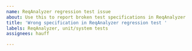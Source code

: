 ```yaml
---
name: ReqAnalyzer regression test issue
about: Use this to report broken test specifications in ReqAnalyzer
title: 'Wrong specification in ReqAnalyzer regression test '
labels: ReqAnalyzer, unit/system tests
assignees: hauff

---
```



